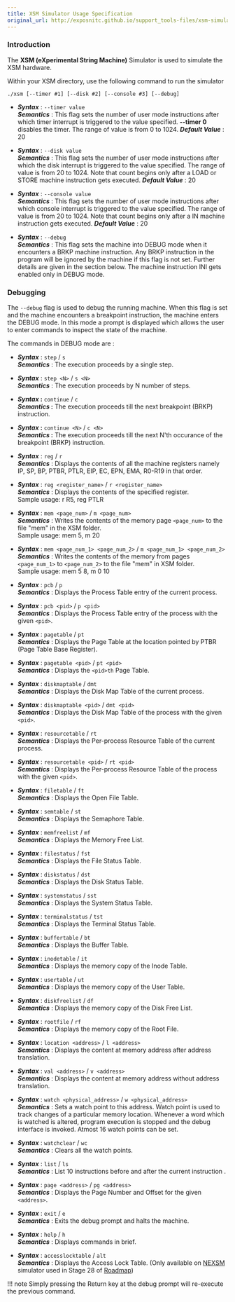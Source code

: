 ```yaml
---
title: XSM Simulator Usage Specification
original_url: http://exposnitc.github.io/support_tools-files/xsm-simulator.html
---
```


### Introduction
The **XSM (eXperimental String Machine)** Simulator is used to simulate the XSM hardware.

Within your XSM directory, use the following command to run the simulator

```
./xsm [--timer #1] [--disk #2] [--console #3] [--debug]
```

-   **_Syntax_** : `--timer value`  
    **_Semantics_** : This flag sets the number of user mode instructions after which timer interrupt is triggered to the value specified. **\--timer 0** disables the timer. The range of value is from 0 to 1024. **_Default Value_** : 20
  
-   **_Syntax_** : `--disk value`  
    **_Semantics_** : This flag sets the number of user mode instructions after which the disk interrupt is triggered to the value specified. The range of value is from 20 to 1024. Note that count begins only after a LOAD or STORE machine instruction gets executed. **_Default Value_** : 20
  
-   **_Syntax_** : `--console value`  
    **_Semantics_** : This flag sets the number of user mode instructions after which console interrupt is triggered to the value specified. The range of value is from 20 to 1024. Note that count begins only after a IN machine instruction gets executed. **_Default Value_** : 20
  
-   **_Syntax_** : `--debug`  
    **_Semantics_** : This flag sets the machine into DEBUG mode when it encounters a BRKP machine instruction. Any BRKP instruction in the program will be ignored by the machine if this flag is not set. Further details are given in the section below. The machine instruction INI gets enabled only in DEBUG mode.

### Debugging
The `--debug` flag is used to debug the running machine. When this flag is set and the machine encounters a breakpoint instruction, the machine enters the DEBUG mode. In this mode a prompt is displayed which allows the user to enter commands to inspect the state of the machine.

The commands in DEBUG mode are :


-   **_Syntax_** : `step` / `s`  
    **_Semantics_** : The execution proceeds by a single step.
  
-   **_Syntax_** : `step <N>` / `s <N>`  
    **_Semantics_** : The execution proceeds by N number of steps.
  
-   **_Syntax_ :** `continue` / `c`  
    **_Semantics_ :** The execution proceeds till the next breakpoint (BRKP) instruction.
  
-   **_Syntax_ :** `continue <N>` / `c <N>`  
    **_Semantics_ :** The execution proceeds till the next N'th occurance of the breakpoint (BRKP) instruction.
  
-   **_Syntax_** : `reg` / `r`  
    **_Semantics_** : Displays the contents of all the machine registers namely IP, SP, BP, PTBR, PTLR, EIP, EC, EPN, EMA, R0-R19 in that order.  
  
-   **_Syntax_** : `reg <register_name>` / `r <register_name>`  
    **_Semantics_** : Displays the contents of the specified register.  
    Sample usage: r R5, reg PTLR
  
-   **_Syntax_** : `mem <page_num>` / `m <page_num>`  
    **_Semantics_** : Writes the contents of the memory page `<page_num>` to the file "mem" in the XSM folder.  
    Sample usage: mem 5, m 20
  
-   **_Syntax_** : `mem <page_num_1> <page_num_2>` / `m <page_num_1> <page_num_2>`  
    **_Semantics_** : Writes the contents of the memory from pages `<page_num_1>` to `<page_num_2>` to the file "mem" in XSM folder.  
    Sample usage: mem 5 8, m 0 10
  
-   **_Syntax_** : `pcb` / `p`  
    **_Semantics_** : Displays the Process Table entry of the current process.
  
-   **_Syntax_** : `pcb <pid>` / `p <pid>`  
    **_Semantics_** : Displays the Process Table entry of the process with the given `<pid>`.
  
-   **_Syntax_** : `pagetable` / `pt`  
    **_Semantics_** : Displays the Page Table at the location pointed by PTBR (Page Table Base Register).
  
-   **_Syntax_** : `pagetable <pid>` / `pt <pid>`  
    **_Semantics_** : Displays the `<pid>th` Page Table.
  
-   **_Syntax_** : `diskmaptable` / `dmt`  
    **_Semantics_** : Displays the Disk Map Table of the current process.
  
-   **_Syntax_** : `diskmaptable <pid>` / `dmt <pid>`  
    **_Semantics_** : Displays the Disk Map Table of the process with the given `<pid>`.
  
-   **_Syntax_** : `resourcetable` / `rt`  
    **_Semantics_** : Displays the Per-process Resource Table of the current process.
  
-   **_Syntax_** : `resourcetable <pid>` / `rt <pid>`  
    **_Semantics_** : Displays the Per-process Resource Table of the process with the given `<pid>`.
  
-   **_Syntax_** : `filetable` / `ft`  
    **_Semantics_** : Displays the Open File Table.
  
-   **_Syntax_** : `semtable` / `st`  
    **_Semantics_** : Displays the Semaphore Table.
  
-   **_Syntax_** : `memfreelist` / `mf`  
    **_Semantics_** : Displays the Memory Free List.
  
-   **_Syntax_** : `filestatus` / `fst`  
    **_Semantics_** : Displays the File Status Table.
  
-   **_Syntax_** : `diskstatus` / `dst`  
    **_Semantics_** : Displays the Disk Status Table.
  
-   **_Syntax_** : `systemstatus` / `sst`  
    **_Semantics_** : Displays the System Status Table.
  
-   **_Syntax_** : `terminalstatus` / `tst`  
    **_Semantics_** : Displays the Terminal Status Table.
  
-   **_Syntax_** : `buffertable` / `bt`  
    **_Semantics_** : Displays the Buffer Table.
  
-   **_Syntax_** : `inodetable` / `it`  
    **_Semantics_** : Displays the memory copy of the Inode Table.
  
-   **_Syntax_** : `usertable` / `ut`  
    **_Semantics_** : Displays the memory copy of the User Table.
  
-   **_Syntax_** : `diskfreelist` / `df`  
    **_Semantics_** : Displays the memory copy of the Disk Free List.
  
-   **_Syntax_** : `rootfile` / `rf`  
    **_Semantics_** : Displays the memory copy of the Root File.
  
-   **_Syntax_** : `location <address>` / `l <address>`  
    **_Semantics_** : Displays the content at memory address after address translation.
  
-   **_Syntax_** : `val <address>` / `v <address>`  
    **_Semantics_** : Displays the content at memory address without address translation.
  
-   **_Syntax_** : `watch <physical_address>` / `w <physical_address>`  
    **_Semantics_** : Sets a watch point to this address. Watch point is used to track changes of a particular memory location. Whenever a word which is watched is altered, program execution is stopped and the debug interface is invoked. Atmost 16 watch points can be set.
  
-   **_Syntax_** : `watchclear` / `wc`  
    **_Semantics_** : Clears all the watch points.
  
-   **_Syntax_** : `list` / `ls`  
    **_Semantics_** : List 10 instructions before and after the current instruction .
  
-   **_Syntax_** : `page <address>` / `pg <address>`  
    **_Semantics_** : Displays the Page Number and Offset for the given `<address>`.
  
-   **_Syntax_** : `exit` / `e`  
    **_Semantics_** : Exits the debug prompt and halts the machine.
  
-   **_Syntax_** : `help` / `h`  
    **_Semantics_** : Displays commands in brief.
  
-   **_Syntax_** : `accesslocktable` / `alt`  
    **_Semantics_** : Displays the Access Lock Table. (Only available on [NEXSM](../arch-spec/nexsm.md) simulator used in Stage 28 of [Roadmap](../roadmap/index.md))

!!! note
    Simply pressing the Return key at the debug prompt will re-execute the previous command.
